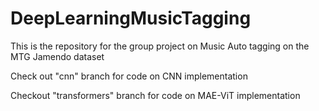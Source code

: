 # DeepLearningMusicTagging
This is the repository for the group project on Music Auto tagging on the MTG Jamendo dataset

Check out "cnn" branch for code on CNN implementation

Checkout "transformers" branch for code on MAE-ViT implementation
